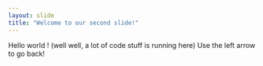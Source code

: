 ```yaml
---
layout: slide
title: "Welcome to our second slide!"
---
```

Hello world !
(well well, a lot of code stuff is running here)
Use the left arrow to go back!